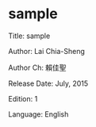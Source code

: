 # sample

Title: sample

Author: Lai Chia-Sheng

Author Ch: 賴佳聖

Release Date: July, 2015

Edition: 1

Language: English
